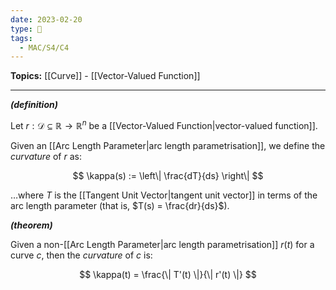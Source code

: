 ```yaml
---
date: 2023-02-20
type: 🧠
tags:
  - MAC/S4/C4
---
```


**Topics:** [[Curve]] - [[Vector-Valued Function]]

---

_**(definition)**_

Let $r : \mathcal{D} \subseteq \mathbb{R} \to \mathbb{R}^n$ be a [[Vector-Valued Function|vector-valued function]].

Given an [[Arc Length Parameter|arc length parametrisation]], we define the _curvature_ of $r$ as:

$$
\kappa(s) := \left\| \frac{dT}{ds} \right\|
$$

…where $T$ is the [[Tangent Unit Vector|tangent unit vector]] in terms of the arc length parameter (that is, $T(s) = \frac{dr}{ds}$).

_**(theorem)**_

Given a non-[[Arc Length Parameter|arc length parametrisation]] $r(t)$ for a curve $c$, then the _curvature_ of $c$ is:

$$
\kappa(t) = \frac{\| T'(t) \|}{\| r'(t) \|}
$$

